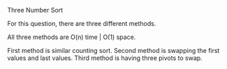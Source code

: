 Three Number Sort

For this question, there are three different methods. 

All three methods are O(n) time | O(1) space.

First method is similar counting sort. 
Second method is swapping the first values and last values. 
Third method is having three pivots to swap. 